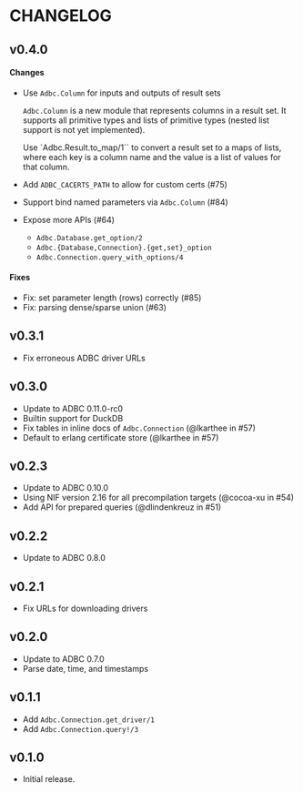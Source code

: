 # CHANGELOG

## v0.4.0

#### Changes
* Use `Adbc.Column` for inputs and outputs of result sets

  `Adbc.Column` is a new module that represents columns in a result set. It
  supports all primitive types and lists of primitive types (nested list support
  is not yet implemented).

  Use `Adbc.Result.to_map/1`` to convert a result set to a maps of lists, where
  each key is a column name and the value is a list of values for that column.

* Add `ADBC_CACERTS_PATH` to allow for custom certs (#75)
* Support bind named parameters via `Adbc.Column` (#84)
* Expose more APIs (#64)
  - `Adbc.Database.get_option/2`
  - `Adbc.{Database,Connection}.{get,set}_option`
  - `Adbc.Connection.query_with_options/4`

#### Fixes
* Fix: set parameter length (rows) correctly (#85)
* Fix: parsing dense/sparse union (#63)

## v0.3.1

* Fix erroneous ADBC driver URLs

## v0.3.0

* Update to ADBC 0.11.0-rc0
* Builtin support for DuckDB
* Fix tables in inline docs of `Adbc.Connection` (@lkarthee in #57)
* Default to erlang certificate store (@lkarthee in #57)

## v0.2.3

* Update to ADBC 0.10.0
* Using NIF version 2.16 for all precompilation targets (@cocoa-xu in #54)
* Add API for prepared queries (@dlindenkreuz in #51)

## v0.2.2

* Update to ADBC 0.8.0

## v0.2.1

* Fix URLs for downloading drivers

## v0.2.0

* Update to ADBC 0.7.0
* Parse date, time, and timestamps

## v0.1.1

* Add `Adbc.Connection.get_driver/1`
* Add `Adbc.Connection.query!/3`

## v0.1.0

* Initial release.
